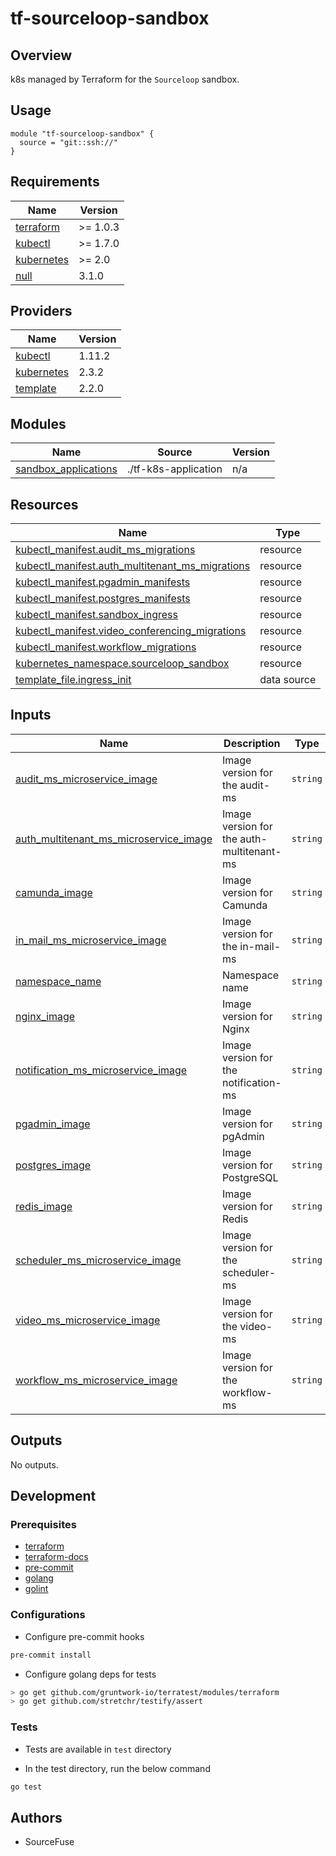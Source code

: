 # tf-sourceloop-sandbox

## Overview

k8s managed by Terraform for the `Sourceloop` sandbox.

## Usage

```hcl
module "tf-sourceloop-sandbox" {
  source = "git::ssh://"
}
```

<!-- BEGINNING OF PRE-COMMIT-TERRAFORM DOCS HOOK -->

## Requirements

| Name                                                                        | Version  |
| --------------------------------------------------------------------------- | -------- |
| <a name="requirement_terraform"></a> [terraform](#requirement_terraform)    | >= 1.0.3 |
| <a name="requirement_kubectl"></a> [kubectl](#requirement_kubectl)          | >= 1.7.0 |
| <a name="requirement_kubernetes"></a> [kubernetes](#requirement_kubernetes) | >= 2.0   |
| <a name="requirement_null"></a> [null](#requirement_null)                   | 3.1.0    |

## Providers

| Name                                                                  | Version |
| --------------------------------------------------------------------- | ------- |
| <a name="provider_kubectl"></a> [kubectl](#provider_kubectl)          | 1.11.2  |
| <a name="provider_kubernetes"></a> [kubernetes](#provider_kubernetes) | 2.3.2   |
| <a name="provider_template"></a> [template](#provider_template)       | 2.2.0   |

## Modules

| Name                                                                                            | Source               | Version |
| ----------------------------------------------------------------------------------------------- | -------------------- | ------- |
| <a name="module_sandbox_applications"></a> [sandbox_applications](#module_sandbox_applications) | ./tf-k8s-application | n/a     |

## Resources

| Name                                                                                                                                          | Type        |
| --------------------------------------------------------------------------------------------------------------------------------------------- | ----------- |
| [kubectl_manifest.audit_ms_migrations](https://registry.terraform.io/providers/gavinbunney/kubectl/latest/docs/resources/manifest)            | resource    |
| [kubectl_manifest.auth_multitenant_ms_migrations](https://registry.terraform.io/providers/gavinbunney/kubectl/latest/docs/resources/manifest) | resource    |
| [kubectl_manifest.pgadmin_manifests](https://registry.terraform.io/providers/gavinbunney/kubectl/latest/docs/resources/manifest)              | resource    |
| [kubectl_manifest.postgres_manifests](https://registry.terraform.io/providers/gavinbunney/kubectl/latest/docs/resources/manifest)             | resource    |
| [kubectl_manifest.sandbox_ingress](https://registry.terraform.io/providers/gavinbunney/kubectl/latest/docs/resources/manifest)                | resource    |
| [kubectl_manifest.video_conferencing_migrations](https://registry.terraform.io/providers/gavinbunney/kubectl/latest/docs/resources/manifest)  | resource    |
| [kubectl_manifest.workflow_migrations](https://registry.terraform.io/providers/gavinbunney/kubectl/latest/docs/resources/manifest)            | resource    |
| [kubernetes_namespace.sourceloop_sandbox](https://registry.terraform.io/providers/hashicorp/kubernetes/latest/docs/resources/namespace)       | resource    |
| [template_file.ingress_init](https://registry.terraform.io/providers/hashicorp/template/latest/docs/data-sources/file)                        | data source |

## Inputs

| Name                                                                                                                                                | Description                               | Type     | Default                                      | Required |
| --------------------------------------------------------------------------------------------------------------------------------------------------- | ----------------------------------------- | -------- | -------------------------------------------- | :------: |
| <a name="input_audit_ms_microservice_image"></a> [audit_ms_microservice_image](#input_audit_ms_microservice_image)                                  | Image version for the audit-ms            | `string` | `"sourcefuse/audit-ms-example"`              |    no    |
| <a name="input_auth_multitenant_ms_microservice_image"></a> [auth_multitenant_ms_microservice_image](#input_auth_multitenant_ms_microservice_image) | Image version for the auth-multitenant-ms | `string` | `"sourcefuse/auth-multitenant-example"`      |    no    |
| <a name="input_camunda_image"></a> [camunda_image](#input_camunda_image)                                                                            | Image version for Camunda                 | `string` | `"camunda/camunda-bpm-platform:run-latest"`  |    no    |
| <a name="input_in_mail_ms_microservice_image"></a> [in_mail_ms_microservice_image](#input_in_mail_ms_microservice_image)                            | Image version for the in-mail-ms          | `string` | `"sourcefuse/in-mail-example"`               |    no    |
| <a name="input_namespace_name"></a> [namespace_name](#input_namespace_name)                                                                         | Namespace name                            | `string` | `"sourceloop-sandbox"`                       |    no    |
| <a name="input_nginx_image"></a> [nginx_image](#input_nginx_image)                                                                                  | Image version for Nginx                   | `string` | `"nginx:alpine"`                             |    no    |
| <a name="input_notification_ms_microservice_image"></a> [notification_ms_microservice_image](#input_notification_ms_microservice_image)             | Image version for the notification-ms     | `string` | `"sourcefuse/notification-socket-example"`   |    no    |
| <a name="input_pgadmin_image"></a> [pgadmin_image](#input_pgadmin_image)                                                                            | Image version for pgAdmin                 | `string` | `"dpage/pgadmin4"`                           |    no    |
| <a name="input_postgres_image"></a> [postgres_image](#input_postgres_image)                                                                         | Image version for PostgreSQL              | `string` | `"postgres"`                                 |    no    |
| <a name="input_redis_image"></a> [redis_image](#input_redis_image)                                                                                  | Image version for Redis                   | `string` | `"redis"`                                    |    no    |
| <a name="input_scheduler_ms_microservice_image"></a> [scheduler_ms_microservice_image](#input_scheduler_ms_microservice_image)                      | Image version for the scheduler-ms        | `string` | `"sourcefuse/scheduler-example"`             |    no    |
| <a name="input_video_ms_microservice_image"></a> [video_ms_microservice_image](#input_video_ms_microservice_image)                                  | Image version for the video-ms            | `string` | `"sourcefuse/video-conferencing-ms-example"` |    no    |
| <a name="input_workflow_ms_microservice_image"></a> [workflow_ms_microservice_image](#input_workflow_ms_microservice_image)                         | Image version for the workflow-ms         | `string` | `"sourcefuse/workflow-ms-example"`           |    no    |

## Outputs

No outputs.

<!-- END OF PRE-COMMIT-TERRAFORM DOCS HOOK -->

## Development

### Prerequisites

- [terraform](https://learn.hashicorp.com/terraform/getting-started/install#installing-terraform)
- [terraform-docs](https://github.com/segmentio/terraform-docs)
- [pre-commit](https://pre-commit.com/#install)
- [golang](https://golang.org/doc/install#install)
- [golint](https://github.com/golang/lint#installation)

### Configurations

- Configure pre-commit hooks

```sh
pre-commit install
```

- Configure golang deps for tests

```sh
> go get github.com/gruntwork-io/terratest/modules/terraform
> go get github.com/stretchr/testify/assert
```

### Tests

- Tests are available in `test` directory

- In the test directory, run the below command

```sh
go test
```

## Authors

- SourceFuse
